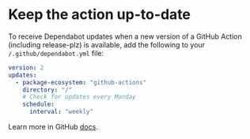 # Keep the action up-to-date

To receive Dependabot updates when a new version of a GitHub Action (including release-plz)
is available, add the following to your `/.github/dependabot.yml` file:

```yaml
version: 2
updates:
  - package-ecosystem: "github-actions"
    directory: "/"
    # Check for updates every Monday
    schedule:
      interval: "weekly"
```

Learn more in GitHub
[docs](https://docs.github.com/en/code-security/dependabot/working-with-dependabot/keeping-your-actions-up-to-date-with-dependabot).
